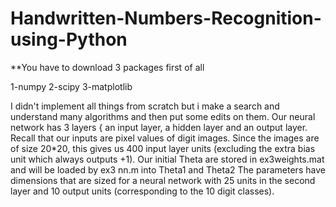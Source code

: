 # Handwritten-Numbers-Recognition-using-Python

**You have to download 3 packages first of all

1-numpy
2-scipy
3-matplotlib

I didn't implement all things from scratch but i make a search and understand many algorithms and then put some edits on them.
Our neural network has 3 layers { an input layer, a hidden layer and an output layer. Recall that our inputs are pixel values of
digit images. Since the images are of size 20*20, this gives us 400 input layer units (excluding the extra bias unit which always outputs +1). 
Our initial Theta are stored in ex3weights.mat and will be loaded by ex3 nn.m into Theta1 and Theta2 The parameters have dimensions
that are sized for a neural network with 25 units in the second layer and 10 output units (corresponding to the 10 digit classes).


